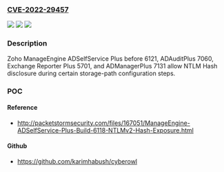 ### [CVE-2022-29457](https://cve.mitre.org/cgi-bin/cvename.cgi?name=CVE-2022-29457)
![](https://img.shields.io/static/v1?label=Product&message=n%2Fa&color=blue)
![](https://img.shields.io/static/v1?label=Version&message=n%2Fa&color=blue)
![](https://img.shields.io/static/v1?label=Vulnerability&message=n%2Fa&color=brighgreen)

### Description

Zoho ManageEngine ADSelfService Plus before 6121, ADAuditPlus 7060, Exchange Reporter Plus 5701, and ADManagerPlus 7131 allow NTLM Hash disclosure during certain storage-path configuration steps.

### POC

#### Reference
- http://packetstormsecurity.com/files/167051/ManageEngine-ADSelfService-Plus-Build-6118-NTLMv2-Hash-Exposure.html

#### Github
- https://github.com/karimhabush/cyberowl

